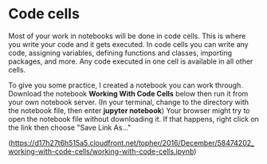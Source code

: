 # Code cells

Most of your work in notebooks will be done in code cells. This is where you write your code and it gets executed. In code cells you can write any code, assigning variables, defining functions and classes, importing packages, and more. Any code executed in one cell is available in all other cells.

To give you some practice, I created a notebook you can work through. Download the notebook **Working With Code Cells** below then run it from your own notebook server. (In your terminal, change to the directory with the notebook file, then enter **jupyter notebook**) Your browser might try to open the notebook file without downloading it. If that happens, right click on the link then choose "Save Link As..."

(https://d17h27t6h515a5.cloudfront.net/topher/2016/December/58474202_working-with-code-cells/working-with-code-cells.ipynb)
